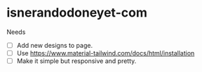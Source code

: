 # isnerandodoneyet-com

Needs
- [ ] Add new designs to page.
- [ ] Use https://www.material-tailwind.com/docs/html/installation
- [ ] Make it simple but responsive and pretty.